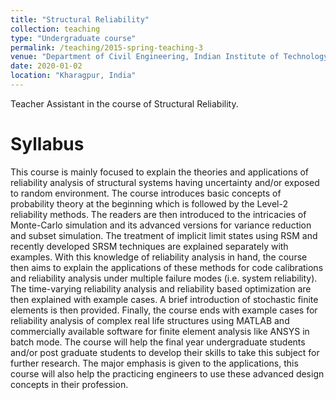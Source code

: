 ```yaml
---
title: "Structural Reliability"
collection: teaching
type: "Undergraduate course"
permalink: /teaching/2015-spring-teaching-3
venue: "Department of Civil Engineering, Indian Institute of Technology Kharagpur"
date: 2020-01-02
location: "Kharagpur, India"
---
```


Teacher Assistant in the course of Structural Reliability.

Syllabus
======

This course is mainly focused to explain the theories and applications of reliability analysis of structural systems having uncertainty and/or exposed to random environment. The course introduces basic concepts of probability theory at the beginning which is followed by the Level-2 reliability methods. The readers are then introduced to the intricacies of Monte-Carlo simulation and its advanced versions for variance reduction and subset simulation. The treatment of implicit limit states using RSM and recently developed SRSM techniques are explained separately with examples. With this knowledge of reliability analysis in hand, the course then aims to explain the applications of these methods for code calibrations and reliability analysis under multiple failure modes (i.e. system reliability). The time-varying reliability analysis and reliability based optimization are then explained with example cases. A brief introduction of stochastic finite elements is then provided. Finally, the course ends with example cases for reliability analysis of complex real life structures using MATLAB and commercially available software for finite element analysis like ANSYS in batch mode. The course will help the final year undergraduate students and/or post graduate students to develop their skills to take this subject for further research. The major emphasis is given to the applications, this course will also help the practicing engineers to use these advanced design concepts in their profession.

